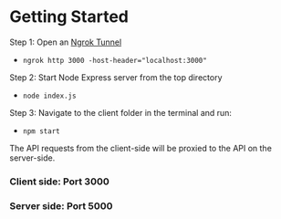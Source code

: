 # Getting Started 

Step 1: Open an [Ngrok Tunnel](https://dashboard.ngrok.com/get-started/setup)

- `ngrok http 3000 -host-header="localhost:3000"`  

Step 2: Start Node Express server from the top directory

- `node index.js`

Step 3: Navigate to the client folder in the terminal and run: 

- `npm start`

The API requests from the client-side will be proxied to the API on the server-side. 

### Client side: Port 3000
### Server side: Port 5000


